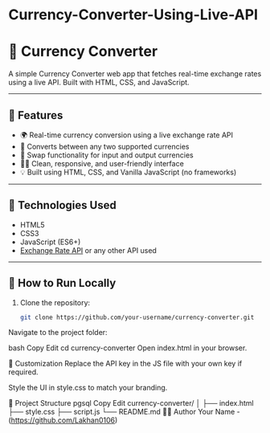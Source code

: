 ﻿# Currency-Converter-Using-Live-API
 # 💱 Currency Converter

A simple Currency Converter web app that fetches real-time exchange rates using a live API. Built with HTML, CSS, and JavaScript.

---

## 📌 Features

- 🌍 Real-time currency conversion using a live exchange rate API
- 🧮 Converts between any two supported currencies
- 🔄 Swap functionality for input and output currencies
- 🧑‍💻 Clean, responsive, and user-friendly interface
- 💡 Built using HTML, CSS, and Vanilla JavaScript (no frameworks)

---

## 🔧 Technologies Used

- HTML5
- CSS3
- JavaScript (ES6+)
- [Exchange Rate API](https://www.exchangerate-api.com/) or any other API used

---

## 🚀 How to Run Locally

1. Clone the repository:
   ```bash
   git clone https://github.com/your-username/currency-converter.git
Navigate to the project folder:

bash
Copy
Edit
cd currency-converter
Open index.html in your browser.

📝 Customization
Replace the API key in the JS file with your own key if required.

Style the UI in style.css to match your branding.

📁 Project Structure
pgsql
Copy
Edit
currency-converter/
│
├── index.html
├── style.css
├── script.js
└── README.md
🧑‍💻 Author
Your Name - (https://github.com/Lakhan0106)


